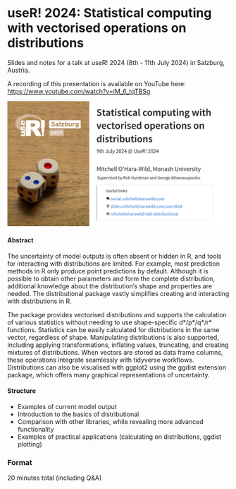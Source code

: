 

<!-- README.md is generated from README.qmd. Please edit that file -->

# useR! 2024: Statistical computing with vectorised operations on distributions

<!-- badges: start -->
<!-- badges: end -->

Slides and notes for a talk at useR! 2024 (8th - 11th July 2024) in
Salzburg, Austria.

A recording of this presentation is available on YouTube here:
<https://www.youtube.com/watch?v=iM_6_tqTBSg>

[![](preview.jpg)](https://www.youtube.com/watch?v=iM_6_tqTBSg)

#### Abstract

The uncertainty of model outputs is often absent or hidden in R, and
tools for interacting with distributions are limited. For example, most
prediction methods in R only produce point predictions by default.
Although it is possible to obtain other parameters and form the complete
distribution, additional knowledge about the distribution’s shape and
properties are needed. The distributional package vastly simplifies
creating and interacting with distributions in R.

The package provides vectorised distributions and supports the
calculation of various statistics without needing to use shape-specific
d*/p*/q*/r* functions. Statistics can be easily calculated for
distributions in the same vector, regardless of shape. Manipulating
distributions is also supported, including applying transformations,
inflating values, truncating, and creating mixtures of distributions.
When vectors are stored as data frame columns, these operations
integrate seamlessly with tidyverse workflows. Distributions can also be
visualised with ggplot2 using the ggdist extension package, which offers
many graphical representations of uncertainty.

#### Structure

- Examples of current model output
- Introduction to the basics of distributional
- Comparison with other libraries, while revealing more advanced
  functionality
- Examples of practical applications (calculating on distributions,
  ggdist plotting)

### Format

20 minutes total (including Q&A)
